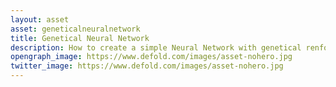 ```yaml
---
layout: asset
asset: geneticalneuralnetwork
title: Genetical Neural Network
description: How to create a simple Neural Network with genetical renforcement
opengraph_image: https://www.defold.com/images/asset-nohero.jpg
twitter_image: https://www.defold.com/images/asset-nohero.jpg
---
```

